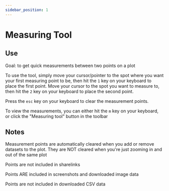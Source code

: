 ```yaml
---
sidebar_position: 1
---
```


# Measuring Tool

## Use

Goal: to get quick measurements between two points on a plot

To use the tool, simply move your cursor/pointer to the spot where you want your first measuring point to be, then hit the `1` key on your keyboard to place the first point. Move your cursor to the spot you want to measure to, then hit the `2` key on your keyboard to place the second point.

Press the `esc` key on your keyboard to clear the measurement points.

To view the measurements, you can either hit the `m` key on your keyboard, or click the "Measuring tool" button in the toolbar

## Notes

Measurement points are automatically cleared when you add or remove datasets to the plot. They are NOT cleared when you're just zooming in and out of the same plot

Points are not included in sharelinks

Points ARE included in screenshots and downloaded image data

Points are not included in downloaded CSV data


